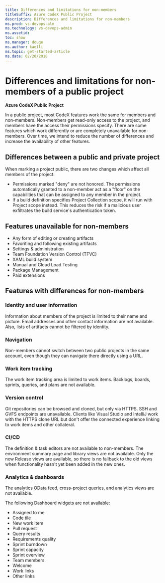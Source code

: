 ```yaml
---
title: Differences and limitations for non-members
titleSuffix: Azure CodeX Public Project
description: Differences and limitations for non-members
ms.prod: vs-devops-alm
ms.technology: vs-devops-admin
ms.assetid: 
toc: show
ms.manager: douge
ms.author: kaelli
ms.topic: get-started-article
ms.date: 02/20/2018
---
```



# Differences and limitations for non-members of a public project

**Azure CodeX Public Project**

In a public project, most CodeX features work the same for members and non-members.
Non-members get read-only access to the project, and members have the access their permissions specify.
There are some features which work differently or are completely unavailable for non-members.
Over time, we intend to reduce the number of differences and increase the availability of other features.

## Differences between a public and private project
When marking a project public, there are two changes which affect all members of the project:
* Permissions marked "deny" are not honored. The permissions automatically granted to a non-member act as a "floor" on the capabilities that can be assigned to any member in the project.
* If a build definition specifies Project Collection scope, it will run with Project scope instead. This reduces the risk if a malicious user exfiltrates the build service's authentication token.

## Features unavailable for non-members

* Any form of editing or creating artifacts
* Favoriting and following existing artifacts
* Settings & administration
* Team Foundation Version Control (TFVC)
* XAML build system
* Manual and Cloud Load Testing
* Package Management
* Paid extensions

## Features with differences for non-members

### Identity and user information
Information about members of the project is limited to their name and picture.
Email addresses and other contact information are not available.
Also, lists of artifacts cannot be filtered by identity.

### Navigation
Non-members cannot switch between two public projects in the same account, even though they can navigate there directly using a URL.

### Work item tracking
The work item tracking area is limited to work items.
Backlogs, boards, sprints, queries, and plans are not available.

### Version control
Git repositories can be browsed and cloned, but only via HTTPS.
SSH and GVFS endpoints are unavailable.
Clients like Visual Studio and IntelliJ work with the HTTPS clone URL but don't offer the connected experience linking to work items and other collateral.

### CI/CD
The definition & task editors are not available to non-members.
The environment summary page and library views are not available.
Only the new Release views are available, so there is no fallback to the old views when functionality hasn't yet been added in the new ones.

### Analytics & dashboards
The analytics OData feed, cross-project queries, and analytics views are not available.

The following Dashboard widgets are not available:

* Assigned to me
* Code tile
* New work item
* Pull request
* Query results
* Requirements quality
* Sprint burndown
* Sprint capacity
* Sprint overview
* Team members
* Welcome
* Work links
* Other links

